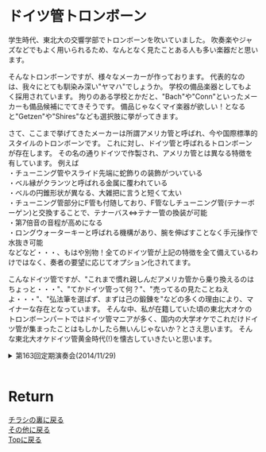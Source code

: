 # ドイツ管トロンボーン


学生時代、東北大の交響学部でトロンボーンを吹いていました。
吹奏楽やジャズなどでもよく用いられるため、なんとなく見たことある人も多い楽器だと思います。

そんなトロンボーンですが、様々なメーカーが作っております。
代表的なのは、我々にとても馴染み深い"ヤマハ"でしょうか。
学校の備品楽器としてもよく採用されています。
拘りのある学校とかだと、"Bach"や"Conn"といったメーカーも備品候補にでてきそうです。
備品じゃなくマイ楽器が欲しい！となると"Getzen"や"Shires"なども選択肢に挙がってきます。

さて、ここまで挙げてきたメーカーは所謂アメリカ管と呼ばれ、今や国際標準的スタイルのトロンボーンです。
これに対し、ドイツ管と呼ばれるトロンボーンが存在します。
その名の通りドイツで作製され、アメリカ管とは異なる特徴を有しています。
例えば<br>
・チューニング管やスライド先端に蛇飾りの装飾がついている<br>
・ベル縁がクランツと呼ばれる金属に覆われている<br>
・ベルの円錐形状が異なる、大雑把に言うと短くて太い<br>
・チューニング管部分にF管も付随しており、F管なしチューニング管(テナーボーゲン)と交換することで、テナーバス⇔テナー管の換装が可能<br>
・第7倍音の音程が高めになる<br>
・ロングウォーターキーと呼ばれる機構があり、腕を伸ばすことなく手元操作で水抜き可能<br>
などなど・・・、もはや別物！全てのドイツ管が上記の特徴を全て備えているわけではなく、奏者の要望に応じてオプション化されてます。

こんなドイツ管ですが、"これまで慣れ親しんだアメリカ管から乗り換えるのはちょっと・・・"、"てかドイツ管って何？"、"売ってるの見たことねえよ・・・"、"弘法筆を選ばず、まずは己の鍛錬を"などの多くの理由により、マイナーな存在となっています。
そんな中、私が在籍していた頃の東北大オケのトロンボーンパートではドイツ管マニアが多く、国内の大学オケでこれだけドイツ管が集まったことはもしかしたら無いんじゃないか？とさえ思います。
そんな東北大オケドイツ管黄金時代(!)を懐古していきたいと思います。

<details>
<summary>第163回定期演奏会(2014/11/29)</summary>
第163回定期の演目は<br>
前曲：ペール・ギュントより<br>
中曲：ベートヴェン ピアノ協奏曲第4番<br>
メイン：チャイコフスキー 交響曲第5番<br>
でした。

トロンボーンの出番があるのは前メイン、普通の大学オケらしくヤマハ、Conn、Shiresなどが立ち並ぶ中、前曲で一本だけキラリと光るレッチェが・・・！
その後のドイツ管時代の到来を予感させる演奏会でした。
</details>
<br>

# Return
[チラシの裏に戻る](./zakki.md)<br>
[その他に戻る](../others.md)<br>
[Topに戻る](https://motoyashinozaki.github.io/minidora/)